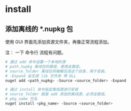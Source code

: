 # install

## 添加离线的 *.nupkg 包

使用 GUI 界面先添加资源文件夹，再像正常流程添加。

注： 一下 命令行 流程有问题。

```bash
# 通过 add 命令设置一个本地的源
# path_nupkg 离线包的路径，使用全路径。
# source_folder 离线包将被解压进这个目录，用于安装。
# -Expand 会生成 lib 文件夹 带 DLL
nuget add <path_nupkg> -Source <source_folder> -Expand

# 通过 install 命令指定离线源进行安装
# source_folder 就是 add 添加的离线源，必须全路径。
# pkg_name 包名
nuget install <pkg_name> -Source <source_folder>
```
